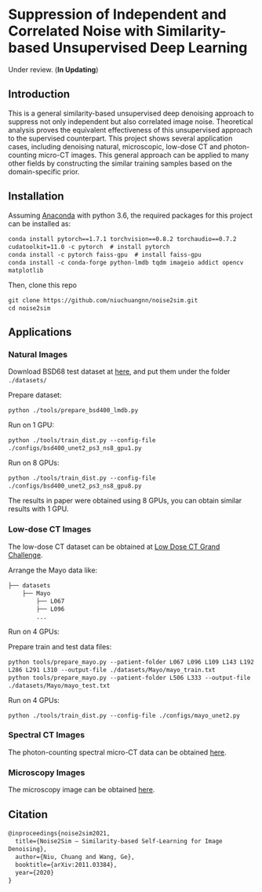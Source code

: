 # Suppression of Independent and Correlated Noise with Similarity-based Unsupervised Deep Learning
Under review. (**In Updating**)

[comment]: <> (<tr>)

[comment]: <> (<td><img  height="360" src="./figs/training_samples.png"></td>)

[comment]: <> (</tr>)

## Introduction
This is a general similarity-based unsupervised deep denoising approach to suppress not only independent but also correlated image noise.
Theoretical analysis proves the equivalent effectiveness of this unsupervised approach to the supervised counterpart.
This project shows several application cases, including denoising natural, microscopic, low-dose CT and photon-counting micro-CT images.
This general approach can be applied to many other fields by constructing the similar training samples based on the domain-specific prior.


## Installation
Assuming [Anaconda](https://www.anaconda.com/) with python 3.6, the required packages for this project can be installed as:
```shell script
conda install pytorch==1.7.1 torchvision==0.8.2 torchaudio==0.7.2 cudatoolkit=11.0 -c pytorch  # install pytorch
conda install -c pytorch faiss-gpu  # install faiss-gpu
conda install -c conda-forge python-lmdb tqdm imageio addict opencv matplotlib
```
Then, clone this repo
```shell script
git clone https://github.com/niuchuangnn/noise2sim.git
cd noise2sim
```

## Applications

### Natural Images

Download BSD68 test dataset at [here](https://drive.google.com/drive/folders/1b_RvBwIr9yLg8yPWb0BHYmWiOEVUvG4K?usp=sharing),
and put them under the folder  ```./datasets/```

[comment]: <> (```shell script)

[comment]: <> (python ./tools/download_bsd68_noise2void.py)

[comment]: <> (```)

Prepare dataset:
```shell script
python ./tools/prepare_bsd400_lmdb.py
```

Run on 1 GPU:
```shell script
python ./tools/train_dist.py --config-file ./configs/bsd400_unet2_ps3_ns8_gpu1.py
```
Run on 8 GPUs:
```shell script
python ./tools/train_dist.py --config-file ./configs/bsd400_unet2_ps3_ns8_gpu8.py
```
The results in paper were obtained using 8 GPUs, you can obtain similar results with 1 GPU.

### Low-dose CT Images
The low-dose CT dataset can be obtained at [Low Dose CT Grand Challenge](https://www.aapm.org/grandchallenge/lowdosect/).

Arrange the Mayo data like:

    ├── datasets   
        ├── Mayo                   
            ├── L067                    
            ├── L096
            ...

Run on 4 GPUs:

Prepare train and test data files:

```shell
python tools/prepare_mayo.py --patient-folder L067 L096 L109 L143 L192 L286 L291 L310 --output-file ./datasets/Mayo/mayo_train.txt
python tools/prepare_mayo.py --patient-folder L506 L333 --output-file ./datasets/Mayo/mayo_test.txt
```
Run on 4 GPUs:
```shell
python ./tools/train_dist.py --config-file ./configs/mayo_unet2.py
```

### Spectral CT Images
The photon-counting spectral micro-CT data can be obtained [here](https://drive.google.com/file/d/1UaS6YdPZ_M0opxpIaUXjbydNq1IlVDiG/view?usp=sharing).

### Microscopy Images
The microscopy image can be obtained [here](http://data.celltrackingchallenge.net/training-datasets/Fluo-N2DH-GOWT1.zip).


## Citation

```shell
@inproceedings{noise2sim2021,
  title={Noise2Sim – Similarity-based Self-Learning for Image Denoising},
  author={Niu, Chuang and Wang, Ge},
  booktitle={arXiv:2011.03384},
  year={2020}
}
```
